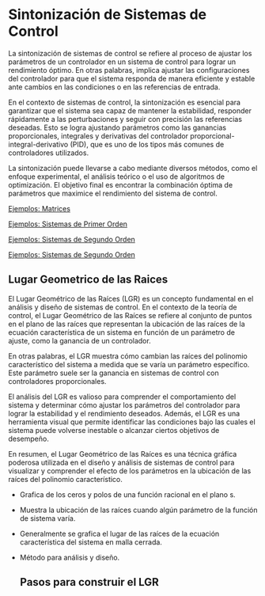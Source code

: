 # Sintonización de Sistemas de Control
La sintonización de sistemas de control se refiere al proceso de ajustar los parámetros de un controlador en un sistema de control para lograr un rendimiento óptimo. En otras palabras, implica ajustar las configuraciones del controlador para que el sistema responda de manera eficiente y estable ante cambios en las condiciones o en las referencias de entrada.

En el contexto de sistemas de control, la sintonización es esencial para garantizar que el sistema sea capaz de mantener la estabilidad, responder rápidamente a las perturbaciones y seguir con precisión las referencias deseadas. Esto se logra ajustando parámetros como las ganancias proporcionales, integrales y derivativas del controlador proporcional-integral-derivativo (PID), que es uno de los tipos más comunes de controladores utilizados.

La sintonización puede llevarse a cabo mediante diversos métodos, como el enfoque experimental, el análisis teórico o el uso de algoritmos de optimización. El objetivo final es encontrar la combinación óptima de parámetros que maximice el rendimiento del sistema de control.

[Ejemplos: Matrices](Ejemplos/Matrices/README.md)

[Ejemplos: Sistemas de Primer Orden](/Ejemplos/Sistemas1Orden/README.md)

[Ejemplos: Sistemas de Segundo Orden](/Ejemplos/Sistema2Orden/README.md)

[Ejemplos: Sistemas de Segundo Orden](/Ejemplos/VariablesEstado/README.md)

## Lugar Geometrico de las Raices
El Lugar Geométrico de las Raíces (LGR) es un concepto fundamental en el análisis y diseño de sistemas de control. En el contexto de la teoría de control, el Lugar Geométrico de las Raíces se refiere al conjunto de puntos en el plano de las raíces que representan la ubicación de las raíces de la ecuación característica de un sistema en función de un parámetro de ajuste, como la ganancia de un controlador.

En otras palabras, el LGR muestra cómo cambian las raíces del polinomio característico del sistema a medida que se varía un parámetro específico. Este parámetro suele ser la ganancia en sistemas de control con controladores proporcionales.

El análisis del LGR es valioso para comprender el comportamiento del sistema y determinar cómo ajustar los parámetros del controlador para lograr la estabilidad y el rendimiento deseados. Además, el LGR es una herramienta visual que permite identificar las condiciones bajo las cuales el sistema puede volverse inestable o alcanzar ciertos objetivos de desempeño.

En resumen, el Lugar Geométrico de las Raíces es una técnica gráfica poderosa utilizada en el diseño y análisis de sistemas de control para visualizar y comprender el efecto de los parámetros en la ubicación de las raíces del polinomio característico.

- Grafica de los ceros y polos de una función racional en el plano s.
- Muestra la ubicación de las raíces cuando algún parámetro de la función de sistema varía.
- Generalmente se grafica el lugar de las raíces de la ecuación característica del sistema en malla cerrada.
- Método para análisis y diseño.

  ## Pasos para construir el LGR
  


